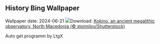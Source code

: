 ## History Bing Wallpaper
Wallpaper date: 2024-06-21
![](https://www.bing.com/th?id=OHR.KokinoMacedonia_EN-CA8649662259_UHD.jpg&w=1000)Download: [Kokino, an ancient megalithic observatory, North Macedonia (© stoimilov/Shutterstock)](https://www.bing.com/th?id=OHR.KokinoMacedonia_EN-CA8649662259_UHD.jpg)

Auto get programm by LtgX
